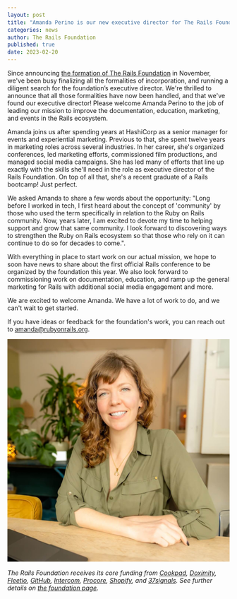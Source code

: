 ```yaml
---
layout: post
title: "Amanda Perino is our new executive director for The Rails Foundation"
categories: news
author: The Rails Foundation
published: true
date: 2023-02-20
---
```


Since announcing [the formation of The Rails Foundation](/2022/11/14/the-rails-foundation) in November, we've been busy finalizing all the formalities of incorporation, and running a diligent search for the foundation’s executive director. We're thrilled to announce that all those formalities have now been handled, and that we've found our executive director! Please welcome Amanda Perino to the job of leading our mission to improve the documentation, education, marketing, and events in the Rails ecosystem.

Amanda joins us after spending years at HashiCorp as a senior manager for events and experiential marketing. Previous to that, she spent twelve years in marketing roles across several industries. In her career, she's organized conferences, led marketing efforts, commissioned film productions, and managed social media campaigns. She has led many of efforts that line up exactly with the skills she'll need in the role as executive director of the Rails Foundation. On top of all that, she's a recent graduate of a Rails bootcamp! Just perfect.

We asked Amanda to share a few words about the opportunity: "Long before I worked in tech, I first heard about the concept of 'community' by those who used the term specifically in relation to the Ruby on Rails community. Now, years later, I am excited to devote my time to helping support and grow that same community. I look forward to discovering ways to strengthen the Ruby on Rails ecosystem so that those who rely on it can continue to do so for decades to come.".

With everything in place to start work on our actual mission, we hope to soon have news to share about the first official Rails conference to be organized by the foundation this year. We also look forward to commissioning work on documentation, education, and ramp up the general marketing for Rails with additional social media engagement and more.

We are excited to welcome Amanda. We have a lot of work to do, and we can't wait to get started. 

If you have ideas or feedback for the foundation's work, you can reach out to amanda@rubyonrails.org.

<img src="/assets/images/foundation-amanda.jpg">

_The Rails Foundation receives its core funding from <a href="https://cookpad.com">Cookpad</a>, <a href="https://www.doximity.com">Doximity</a>, <a href="https://www.fleetio.com">Fleetio</a>, <a href="https://github.com">GitHub</a>, <a href="https://www.intercom.com">Intercom</a>, <a href="https://www.procore.com">Procore</a>, <a href="https://www.shopify.com">Shopify</a>, and <a href="https://37signals.com">37signals</a>. See further details on [the foundation page](/foundation)._
